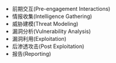 
- 前期交互(Pre-engagement Interactions)
- 情报收集(Intelligence Gathering)
- 威胁建模(Threat Modeling)
- 漏洞分析(Vulnerability Analysis)
- 漏洞利用(Exploitation)
- 后渗透攻击(Post Exploitation)
- 报告(Reporting)
